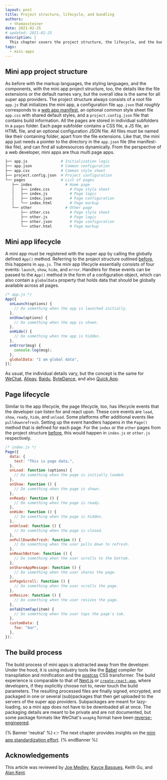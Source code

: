 ```yaml
---
layout: post
title: Project structure, lifecycle, and bundling
authors:
  - thomassteiner
date: 2021-02-25
# updated: 2021-02-25
description: |
  This chapter covers the project structure, the lifecycle, and the bundling of mini apps.
tags:
  - mini-apps
---
```


## Mini app project structure

As before with the markup languages, the styling languages, and the components, with the mini app
project structure, too, the details like the file extensions or the default names vary, but the
overall idea is the same for all super app providers. The project structure always consists of a
root file `app.js` that initializes the mini app, a configuration file `app.json` that _roughly_
corresponds to a [web app manifest](https://developer.mozilla.org/en-US/docs/Web/Manifest), an
optional common style sheet file `app.css` with shared default styles, and a `project.config.json`
file that contains build information. All the pages are stored in individual subfolders in a
`pages` folder. Each page subfolder contains a CSS file, a JS file, an HTML file, and an optional
configuration JSON file. All files must be named like their containing folder, apart from the file
extensions. Like that, the mini app just needs a pointer to the directory in the `app.json` file
(the manifest-like file), and can find all subresources dynamically. From the perspective of a web
developer, mini apps are thus multi page apps.

```bash
├── app.js               # Initialization logic
├── app.json             # Common configuration
├── app.css              # Common style sheet
├── project.config.json  # Project configuration
└── pages                # List of pages
   ├── index               # Home page
   │   ├── index.css         # Page style sheet
   │   ├── index.js          # Page logic
   │   ├── index.json        # Page configuration
   │   └── index.html        # Page markup
   └── other               # Other page
       ├── other.css         # Page style sheet
       ├── other.js          # Page logic
       ├── other.json        # Page configuration
       └── other.html        # Page markup
```

## Mini app lifecycle

A mini app must be registered with the super app by calling the globally defined `App()` method.
Referring to the project structure outlined [before](/project-structure-lifecycle-and-bundling/#mini-app-project-structure), this happens in
`app.js`. The mini app lifecycle essentially consists of four events: `launch`, `show`, `hide`, and
`error`. Handlers for these events can be passed to the `App()` method in the form of a
configuration object, which can also contain a `globalData` property that holds data that should be
globally available across all pages.

```js
/* app.js */
App({
  onLaunch(options) {
    // Do something when the app is launched initially.
  },
  onShow(options) {
    // Do something when the app is shown.
  },
  onHide() {
    // Do something when the app is hidden.
  },
  onError(msg) {
    console.log(msg);
  },
  globalData: "I am global data",
});
```

As usual, the individual details vary, but the concept is the same for
[WeChat](https://developers.weixin.qq.com/miniprogram/en/dev/reference/api/App.html),
[Alipay](https://opendocs.alipay.com/mini/framework/app-detail),
[Baidu](https://smartprogram.baidu.com/docs/develop/framework/app_service_register/),
[ByteDance](https://microapp.bytedance.com/docs/zh-CN/mini-app/develop/framework/logic-layer/start-app/),
and also
[Quick App](https://doc.quickapp.cn/tutorial/framework/lifecycle.html#app-%E7%9A%84%E7%94%9F%E5%91%BD%E5%91%A8%E6%9C%9F).

## Page lifecycle

Similar to the app lifecycle, the page lifecycle, too, has lifecycle events that the developer can
listen for and react upon. These core events are `load`, `show`, `ready`, `hide`, and `unload`. Some
platforms offer additional events like `pulldownrefresh`. Setting up the event handlers happens in
the `Page()` method that is defined for each page. For the `index` or the `other` pages from the
project structure [before](/project-structure-lifecycle-and-bundling/#mini-app-project-structure), this would happen in `index.js` or
`other.js` respectively.

```js
/* index.js */
Page({
  data: {
    text: "This is page data.",
  },
  onLoad: function (options) {
    // Do something when the page is initially loaded.
  },
  onShow: function () {
    // Do something when the page is shown.
  },
  onReady: function () {
    // Do something when the page is ready.
  },
  onHide: function () {
    // Do something when the page is hidden.
  },
  onUnload: function () {
    // Do something when the page is closed.
  },
  onPullDownRefresh: function () {
    // Do something when the user pulls down to refresh.
  },
  onReachBottom: function () {
    // Do something when the user scrolls to the bottom.
  },
  onShareAppMessage: function () {
    // Do something when the user shares the page.
  },
  onPageScroll: function () {
    // Do something when the user scrolls the page.
  },
  onResize: function () {
    // Do something when the user resizes the page.
  },
  onTabItemTap(item) {
    // Do something when the user taps the page's tab.
  },
  customData: {
    foo: "bar",
  },
});
```

## The build process

The build process of mini apps is abstracted away from the developer. Under the hood, it is using
industry tools like the [Babel](https://babeljs.io/) compiler for transpilation and minification and
the [postcss](https://postcss.org/) CSS transformer. The build experience is comparable to that of
[Next.js](https://nextjs.org/) or
[`create-react-app`](https://reactjs.org/docs/create-a-new-react-app.html), where developers, if
they explicitly choose not to, never touch the build parameters. The resulting processed files
are finally signed, encrypted, and packaged in one or several (sub)packages that then get uploaded
to the servers of the super app providers. Subpackages are meant for lazy-loading, so a mini app
does not have to be downloaded all at once. The packaging details are meant to be private and are
not documented, but some package formats like WeChat's `wxapkg` format have been
[reverse-engineered](https://github.com/sjatsh/unwxapkg).

{% Banner 'neutral' %}
  👉 The next chapter provides insights on the [mini app standardization effort](/mini-app-standardization/).
{% endBanner %}

## Acknowledgements

This article was reviewed by
[Joe Medley](https://github.com/jpmedley),
[Kayce Basques](https://github.com/kaycebasques),
Keith Gu,
and [Alan Kent](https://github.com/alankent).
